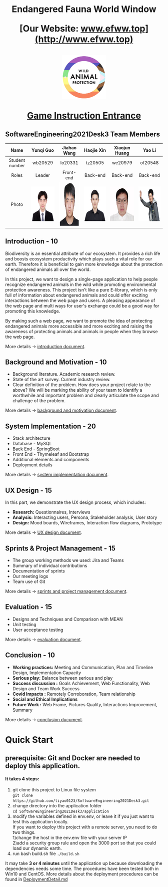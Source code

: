 <h1 align="center">
Endangered Fauna World Window  
  
[Our Website: www.efww.top](http://www.efww.top)
<br>
<br>
<img src="https://github.com/liyao0123/SoftwareEngineering2021Desk3/blob/main/Documentation/pics/logo.jpg" width = "28%" />
<br>

[Game Instruction Entrance](https://github.com/liyao0123/SoftwareEngineering2021Desk3/tree/development)   

</h1>

## SoftwareEngineering2021Desk3 Team Members

Name          |Yunqi Guo            |Jiahao Wang           | Haojie Xin           |Xiaojun Huang         |Yao Li
:------------:|:-------------------:|:--------------------:|:--------------------:|:--------------------:|:-----------------------:
Student number|wb20529              |lo20331               |tz20505               |we20979               |of20548   
Roles         |Leader               |Front-end             |Back-end              |Back-end              |Back-end    
Photo         |<img src="Documentation/pics/Yunqi_Guo.jpg" width="130" height="110">|<img src="Documentation/pics/jiahao.jpg" width="110" height="140">|<img src="Documentation/pics/Haojie_Xin.jpeg" width="130" height="110">|<img src="Documentation/pics/Xiaojun.JPG" width="130" height="110">|<img src="Documentation/pics/YaoLi.jpg" width="130" height="110">


## Introduction - 10
Biodiversity is an essential attribute of our ecosystem. It provides a rich life and boosts ecosystem productivity which plays such a vital role for our earth. Therefore it is beneficial to gain more knowledge about the protection of endangered animals all over the world.

In this project, we want to design a single-page application to help people recognize endangered animals in the wild while promoting environmental protection awareness. This project isn't like a pure E-library, which is only full of information about endangered animals and could offer exciting interactions between the web page and users. A pleasing appearance of the web page and multi ways for user's exchange could be a good way for promoting this knowledge.

By making such a web page, we want to promote the idea of protecting endangered animals more accessible and more exciting and raising the awareness of protecting animals and animals in people when they browse the web page.

More details -> [introduction document](Documentation/Introduction.md).


## Background and Motivation - 10
- Background literature. Academic research review.
- State of the art survey. Current industry review.
- Clear definition of the problem. How does your project relate to the above? We will be marking the ability of your team to identify a worthwhile and important problem and clearly articulate the scope and challenge of the problem.

More details -> [background and motivation document](Documentation/BackgroundandMotivation.md).


## System Implementation - 20
- Stack architecture
- Database - MySQL
- Back End - SpringBoot
- Front End - Thymeleaf and Bootstrap
- Additional elements and components
- Deployment details

More details -> [system implementation document](Documentation/SystemImplementation.md).


## UX Design - 15
In this part, we demonstrate the UX design process, which includes:
- **Research:** Questionnaires, Interviews
- **Analysis:** Interacting users, Persona, Stakeholder analysis, User story
- **Design:** Mood boards, Wireframes, Interaction flow diagrams, Prototype

More details ->  [UX design document](Documentation/UXDesign.md).

## Sprints & Project Management - 15

- The group working methods we used: Jira and Teams
- Summary of individual contributions
- Documentation of sprints
- Our meeting logs
- Team use of Git

More details -> [sprints and project management document](Documentation/Sprints&ProjectManagement.md).


## Evaluation - 15
- Designs and Techniques and Comparison with MEAN
- Unit testing
- User acceptance testing

More details -> [evaluation document](Documentation/Evaluation.md).

## Conclusion - 10
- **Working practices:** Meeting and Communication, Plan and Timeline Design, Implementation Capacity
- **Serious play:** Balance between serious and play
- **Success discussion :** Goals Achievement, Web Functionality, Web Design and Team Work Success
- **Covid Impacts :** Remotely Corroboration, Team relationship
- **Social and Ethical Implications**
- **Future Work :** Web Frame, Pictures Quality, Interactions Improvement, Summary

More details -> [conclusion ducument](Documentation/Conclusion.md).


# Quick Start

## prerequisite: Git and Docker are needed to deploy this application.

#### It takes 4 steps:
1. git clone this project to Linux file system   
  `git clone https://github.com/liyao0123/SoftwareEngineering2021Desk3.git`
2. change directory into the application folder   
  `cd SoftwareEngineering2021Desk3/application`
3. modify the variables defined in env.env, or leave it if you just want to test this application locally.   
   If you want to deploy this project with a remote server, you need to do two things.   
   1)change the host in the env.env file with your server IP   
   2)add a security group rule and open the 3000 port so that you could load our dynamic earth. 
4. run bash build.sh file 
  `./build.sh`

It may take **3 or 4 minutes** until the application up because downloading the dependencies needs some time.
The procedures have been tested both in Win10 and CentOS.
More details about the deployment procedures can be found in [DeploymentDetail.md](/application/DeploymentDetail.md)
